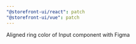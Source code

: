 ```yaml
---
"@storefront-ui/react": patch
"@storefront-ui/vue": patch
---
```


Aligned ring color of Input component with Figma
